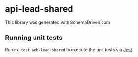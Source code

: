 
# api-lead-shared

This library was generated with SchemaDriven.com

## Running unit tests

Run `nx test web-lead-shared` to execute the unit tests via [Jest](https://jestjs.io).

